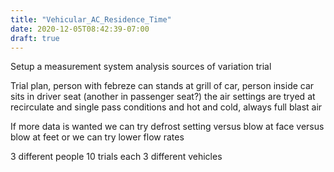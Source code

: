 ```yaml
---
title: "Vehicular_AC_Residence_Time"
date: 2020-12-05T08:42:39-07:00
draft: true
---
```


Setup a measurement system analysis sources of variation trial

Trial plan, person with febreze can stands at grill of car, person inside car sits in driver seat (another in passenger seat?) the air settings are tryed at recirculate and single pass conditions and hot and cold, always full blast air

If more data is wanted we can try defrost setting versus blow at face versus blow at feet or we can try lower flow rates

3 different people 
10 trials each
3 different vehicles